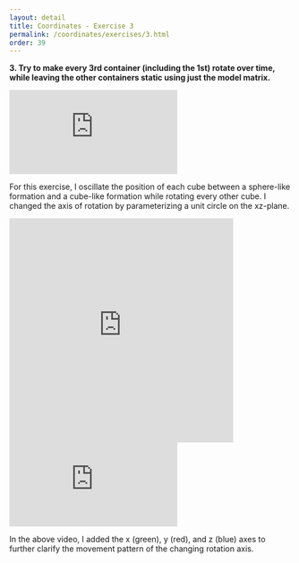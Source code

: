 ```yaml
---
layout: detail
title: Coordinates - Exercise 3
permalink: /coordinates/exercises/3.html
order: 39
---
```


**3. Try to make every 3rd container (including the 1st) rotate over time, while leaving the other containers static using just the model matrix.**

<iframe
    src="https://www.youtube.com/embed/_J3sd-a8BW0?autoplay=1&mute=1&controls=1&modestbranding=1&rel=0&playsinline=1" 
    frameborder="0" 
    allow="autoplay; encrypted-media" 
    allowfullscreen>
</iframe>

For this exercise, I oscillate the position of each cube between a sphere-like formation and a cube-like formation while rotating every other cube. I changed the axis of rotation by parameterizing a unit circle on the xz-plane.

<iframe 
    src="https://www.mathcha.io/editor/6d3ldcZyC2rTnOqYLkfw55kYho6MJX5fzzo4O?embedded=true"
    frameBorder="0" 
    style="min-width: 400px; min-height:400px" >
</iframe>

<iframe
    src="https://www.youtube.com/embed/-kyqUMA7ubw?autoplay=1&mute=1&controls=1&modestbranding=1&rel=0&playsinline=1" 
    frameborder="0" 
    allow="autoplay; encrypted-media" 
    allowfullscreen>
</iframe>

In the above video, I added the x (green), y (red), and z (blue) axes to further clarify the movement pattern of the changing rotation axis.